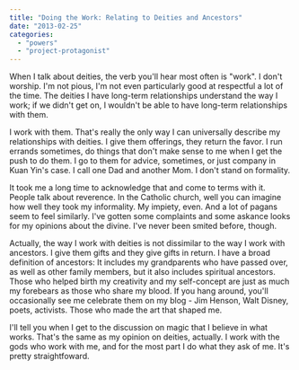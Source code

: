 ```yaml
---
title: "Doing the Work: Relating to Deities and Ancestors"
date: "2013-02-25"
categories: 
  - "powers"
  - "project-protagonist"
---
```


When I talk about deities, the verb you'll hear most often is "work". I don't worship. I'm not pious, I'm not even particularly good at respectful a lot of the time. The deities I have long-term relationships understand the way I work; if we didn't get on, I wouldn't be able to have long-term relationships with them.

I work with them. That's really the only way I can universally describe my relationships with deities. I give them offerings, they return the favor. I run errands sometimes, do things that don't make sense to me when I get the push to do them. I go to them for advice, sometimes, or just company in Kuan Yin's case. I call one Dad and another Mom. I don't stand on formality.

It took me a long time to acknowledge that and come to terms with it. People talk about reverence. In the Catholic church, well you can imagine how well they took my informality. My impiety, even. And a lot of pagans seem to feel similarly. I've gotten some complaints and some askance looks for my opinions about the divine. I've never been smited before, though.

Actually, the way I work with deities is not dissimilar to the way I work with ancestors. I give them gifts and they give gifts in return. I have a broad definition of ancestors: It includes my grandparents who have passed over, as well as other family members, but it also includes spiritual ancestors. Those who helped birth my creativity and my self-concept are just as much my forebears as those who share my blood. If you hang around, you'll occasionally see me celebrate them on my blog - Jim Henson, Walt Disney, poets, activists. Those who made the art that shaped me.

I'll tell you when I get to the discussion on magic that I believe in what works. That's the same as my opinion on deities, actually. I work with the gods who work with me, and for the most part I do what they ask of me. It's pretty straightfoward.
